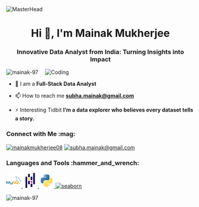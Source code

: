 ![MasterHead](https://i.imgur.com/D3gO382.jpeg)
<h1 align="center">Hi 👋, I'm Mainak Mukherjee</h1>
<h3 align="center">Innovative Data Analyst from India: Turning Insights into Impact</h3>
<img align="right" alt="Coding" width=400 src="https://user-images.githubusercontent.com/74038190/212749447-bfb7e725-6987-49d9-ae85-2015e3e7cc41.gif">



<p align="left"> <img src="https://komarev.com/ghpvc/?username=mainak-97&label=Profile%20views&color=0e75b6&style=flat" alt="mainak-97" /> </p>

- 🌱 I am a **Full-Stack Data Analyst**

- 📫 How to reach me **subha.mainak@gmail.com**

- ⚡ Interesting Tidbit **I’m a data explorer who believes every dataset tells a story.**

<h3 align="left">Connect with Me :mag: </h3> 
<p align="left">
<a href="https://linkedin.com/in/mainak8" target="blank"><img align="center" src="https://raw.githubusercontent.com/rahuldkjain/github-profile-readme-generator/master/src/images/icons/Social/linked-in-alt.svg" alt="mainakmukherjee08" height="30" width="40" /></a>
<a href="mailto:subha.mainak@gmail.com" target="blank"><img align="center" src="https://i.imgur.com/lsR2l4Z.png" alt="subha.mainak@gmail.com" height="30" width="40" /></a>
</p>

<h3 align="left">Languages and Tools :hammer_and_wrench:</h3>
<p align="left"> <a href="https://www.mysql.com/" target="_blank" rel="noreferrer"> <img src="https://raw.githubusercontent.com/devicons/devicon/master/icons/mysql/mysql-original-wordmark.svg" alt="mysql" width="40" height="40"/> </a> <a href="https://pandas.pydata.org/" target="_blank" rel="noreferrer"> <img src="https://raw.githubusercontent.com/devicons/devicon/2ae2a900d2f041da66e950e4d48052658d850630/icons/pandas/pandas-original.svg" alt="pandas" width="40" height="40"/> </a> <a href="https://www.python.org" target="_blank" rel="noreferrer"> <img src="https://raw.githubusercontent.com/devicons/devicon/master/icons/python/python-original.svg" alt="python" width="40" height="40"/> </a> <a href="https://seaborn.pydata.org/" target="_blank" rel="noreferrer"> <img src="https://seaborn.pydata.org/_images/logo-mark-lightbg.svg" alt="seaborn" width="40" height="40"/> </a> </p>

<p><img align="center" src="https://github-readme-streak-stats.herokuapp.com/?user=mainak-97&" alt="mainak-97" /></p>
